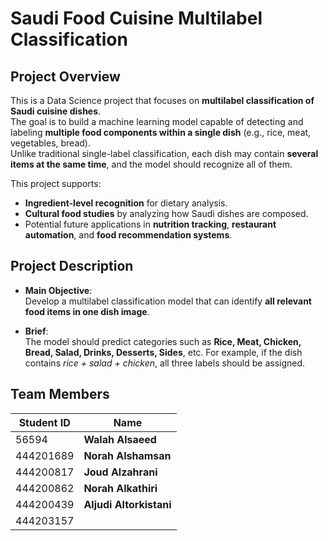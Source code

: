 
# Saudi Food Cuisine Multilabel Classification

## Project Overview
This is a Data Science project that focuses on **multilabel classification of Saudi cuisine dishes**.  
The goal is to build a machine learning model capable of detecting and labeling **multiple food components within a single dish** (e.g., rice, meat, vegetables, bread).  
Unlike traditional single-label classification, each dish may contain **several items at the same time**, and the model should recognize all of them.  

This project supports:
- **Ingredient-level recognition** for dietary analysis.  
- **Cultural food studies** by analyzing how Saudi dishes are composed.  
- Potential future applications in **nutrition tracking**, **restaurant automation**, and **food recommendation systems**.



##  Project Description
- **Main Objective**:  
  Develop a multilabel classification model that can identify **all relevant food items in one dish image**.  

- **Brief**:  
  The model should predict categories such as **Rice, Meat, Chicken, Bread, Salad, Drinks, Desserts, Sides**, etc. For example, if the dish contains *rice + salad + chicken*, all three labels should be assigned.  


##  Team Members
| Student ID | Name                 |
|------------|----------------------|
| 56594      | **Walah Alsaeed**    |
| 444201689  | **Norah Alshamsan**  |
| 444200817  | **Joud Alzahrani**   |
| 444200862  | **Norah Alkathiri**  |
| 444200439  | **Aljudi Altorkistani** |
| 444203157  |                      |



